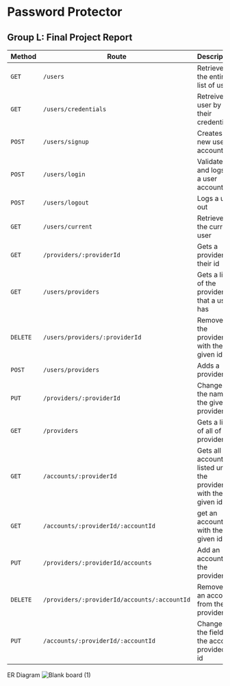 # Password Protector
## Group L: Final Project Report

Method | Route                 | Description
------ | --------------------- | ---------
`GET` | `/users`              | Retrieves the entire list of users
`GET` | `/users/credentials`           | Retreives a user by their credentials
`POST`  | `/users/signup`              | Creates a new user account
`POST`  | `/users/login`      | Validates and logs in a user account
`POST`  | `/users/logout`      | Logs a user out
`GET`  | `/users/current`      | Retrieves the current user
`GET`  | `/providers/:providerId`      | Gets a provider by their id
`GET`  | `/users/providers`      | Gets a list of the providers that a user has
`DELETE`  | `/users/providers/:providerId`      | Removes the provider with the given id
`POST`  | `/users/providers`      | Adds a provider
`PUT`  | `/providers/:providerId`      | Changes the name of the given provider
`GET`  | `/providers`      | Gets a list of all of the providers
`GET`  | `/accounts/:providerId`      | Gets all accounts listed under the provider with the given id
`GET`  | `/accounts/:providerId/:accountId`      | get an account with the given id
`PUT`  | `/providers/:providerId/accounts`      | Add an account to the provider
`DELETE`  | `/providers/:providerId/accounts/:accountId`      | Removes an account from the provider
`PUT`  | `/accounts/:providerId/:accountId`      | Changes the field of the account provided by id


ER Diagram
![Blank board (1)](https://media.github.ncsu.edu/user/24486/files/344297ed-773e-48f6-8dc5-b6bcd505008f)

